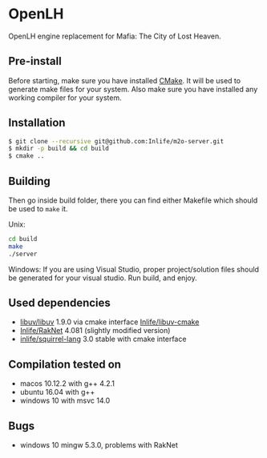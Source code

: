 # OpenLH

OpenLH engine replacement for Mafia: The City of Lost Heaven.

## Pre-install
Before starting, make sure you have installed [CMake](https://cmake.org/). It will be used to generate make files for your system.
Also make sure you have installed any working compiler for your system.

## Installation

```sh
$ git clone --recursive git@github.com:Inlife/m2o-server.git
$ mkdir -p build && cd build
$ cmake ..
```

## Building

Then go inside build folder, there you can find either Makefile which should be used to `make` it.

Unix:

```sh
cd build
make
./server
```

Windows:
If you are using Visual Studio, proper project/solution files should be generated for your visual studio.
Run build, and enjoy.

## Used dependencies
* [libuv/libuv](https://github.com/libuv/libuv) 1.9.0 via cmake interface [Inlife/libuv-cmake](https://github.com/Inlife/libuv-cmake)
* [Inlife/RakNet](https://github.com/Inlife/RakNet) 4.081 (slightly modified version)
* [inlife/squirrel-lang](https://github.com/inlife/squirrel-lang) 3.0 stable with cmake interface

## Compilation tested on
* macos 10.12.2 with g++ 4.2.1
* ubuntu 16.04 with g++
* windows 10 with msvc 14.0

## Bugs
* windows 10 mingw 5.3.0, problems with RakNet
